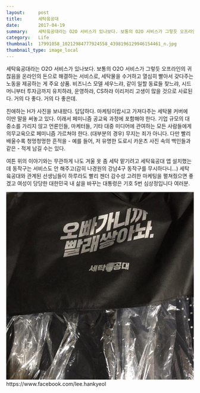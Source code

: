 ```yaml
---
layout:     post
title:      세탁읔공대
date:       2017-04-19
summary:    세탁읔공대라는 O2O 서비스가 있나보다. 보통의 O2O 서비스가 그렇듯 오프라인의 귀찮음을 온라인의 돈으로 해결하는 서비스로, 세탁물을 수거하고 열심히 빨아서 갖다주는 노동을 제공하는 게 주요 상품. 비즈니스 모델 세우느랴, 같이 일할 동료들 찾느랴, 시드 머니부터 투자금까지 유치하랴, 운영하랴, CS하랴 이리저리 고생이 많을 것으로 사료된다. 거의 다 좋다. 거의 다 좋은데.
category:   Life
thumbnail:  17991058_10212984777924558_4398196129946154461_n.jpg
thumbnail_type: image_local
---
```


세탁읔공대라는 O2O 서비스가 있나보다. 보통의 O2O 서비스가 그렇듯 오프라인의 귀찮음을 온라인의 돈으로 해결하는 서비스로, 세탁물을 수거하고 열심히 빨아서 갖다주는 노동을 제공하는 게 주요 상품. 비즈니스 모델 세우느랴, 같이 일할 동료들 찾느랴, 시드 머니부터 투자금까지 유치하랴, 운영하랴, CS하랴 이리저리 고생이 많을 것으로 사료된다. 거의 다 좋다. 거의 다 좋은데.

친애하는 H가 사진을 보내왔다. 답답하다. 마케팅이랍시고 가져다주는 세탁물 커버에 이딴 말을 써놓고 있다. 이래서 페미니즘 공교육 과정에 포함해야 한다. 기업 규모의 대중소를 가리지 않고 언론인들, 마케터들, 기타 대중 미디어에 관여하는 모든 사람들에게 의무교육으로 페미니즘 가르쳐야 한다. (대부분의 경우) 무지는 죄가 아니다. 다만 빨리 배울수록 청멍청멍한 흔적을 - 예를 들어, 저 유명한 도로시 카운츠 사진 속의 백인들과 같은 - 적게 남길 수는 있다.

여튼 위의 이야기와는 무관하게 나도 겨울 옷 좀 세탁 맡기려고 세탁읔공대 앱 설치했는데 동작구는 서비스도 안 해주고(감히 나경원의 강남4구 동작구를 무시하다니...) 세탁읔공대와 관계된 선생님들이 하루라도 빨리 젠더 감수성 고려한 마케팅을 펼쳐줬으면 좋겠고 여성이 당당한 대한민국 내 삶을 바꾸는 대통령은 기호 5번 심상정입니다 여러분.

<p class="center-align">
    <img src="/images/17991058_10212984777924558_4398196129946154461_n.jpg"/>
    <span class="caption">https://www.facebook.com/lee.hankyeol</span>
</p>
